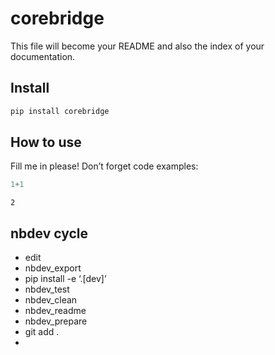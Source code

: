 # corebridge


<!-- WARNING: THIS FILE WAS AUTOGENERATED! DO NOT EDIT! -->

This file will become your README and also the index of your
documentation.

## Install

``` sh
pip install corebridge
```

## How to use

Fill me in please! Don’t forget code examples:

``` python
1+1
```

    2

## nbdev cycle

- edit
- nbdev_export
- pip install -e ‘.\[dev\]’
- nbdev_test
- nbdev_clean
- nbdev_readme
- nbdev_prepare
- git add .
- 
